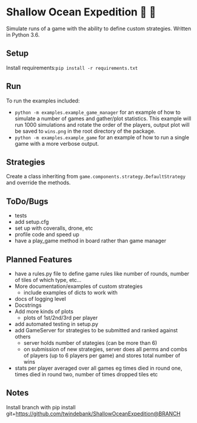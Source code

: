# Shallow Ocean Expedition :ocean: :ship:

Simulate runs of a game with the ability to define custom strategies. 
Written in Python 3.6.

## Setup
Install requirements:`pip install -r requirements.txt`

## Run
To run the examples included: 
- `python -m examples.example_game_manager` for an example of 
how to simulate a number of games and gather/plot statistics. 
This example will run 1000 simulations and rotate the order of the players, output plot will be saved to `wins.png` in the root directory of the package.
- `python -m examples.example_game` for an example of how to 
run a single game with a more verbose output.

## Strategies
Create a class inheriting from `game.components.strategy.DefaultStrategy` and override the methods.


## ToDo/Bugs
- tests
- add setup.cfg
- set up with coveralls, drone, etc
- profile code and speed up
- have a play_game method in board rather than game manager

## Planned Features
- have a rules.py file to define game rules like number of rounds, number of tiles of which type, etc...
- More documentation/examples of custom strategies
    * include examples of dicts to work with
- docs of logging level
- Docstrings
- Add more kinds of plots
    * plots of 1st/2nd/3rd per player
- add automated testing in setup.py
- add GameServer for strategies to be submitted and ranked against others
    * server holds number of stategies (can be more than 6)
    * on submission of new strategies, server does all perms and combs of players (up to 6 players per game) and stores total number of wins
- stats per player averaged over all games eg times died in round one, times died in round two, number of times dropped tiles etc

## Notes
Install branch with pip install git+https://github.com/twindebank/ShallowOceanExpedition@BRANCH 

